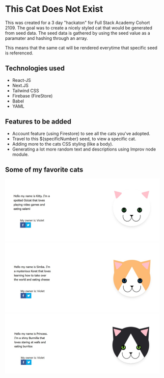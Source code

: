 # This Cat Does Not Exist

This was created for a 3 day "hackaton" for Full Stack Academy Cohort 2109. The goal was to create a nicely styled cat that would be generated from seed data. The seed data is gathered by using the seed value as a paramater and hashing through an array.

This means that the same cat will be rendered everytime that specific seed is referenced.

## Technologies used

- React-JS
- Next.JS
- Tailwind CSS
- Firebase (FireStore)
- Babel
- YAML

## Features to be added

- Account feature (using Firestore) to see all the cats you've adopted.
- Travel to this ${specificNumber} seed, to view a specific cat.
- Adding more to the cats CSS styling (like a body).
- Generating a lot more random text and descriptions using Improv node module.

## Some of my favorite cats

<img src="./Cat1.jpg">
<img src="./Cat2.jpg">
<img src="./Cat3.jpg">
